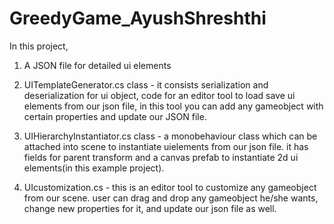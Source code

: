 # GreedyGame_AyushShreshthi

In this project, 
   1. A JSON file for detailed ui elements
   2. UITemplateGenerator.cs class -
          it consists serialization and deserialization for ui object, code for an editor tool to load save ui elements from our json file,
          in this tool you can add any gameobject with certain properties and update our JSON file.

   3. UIHierarchyInstantiator.cs class -
                                a monobehaviour class which can be attached into scene to instantiate uielements from our json file. it has fields for parent transform
                                and a canvas prefab to instantiate 2d ui elements(in this example project).

   5. UIcustomization.cs -
                                this is an editor tool to customize any gameobject from our scene. user can drag and drop any gameobject he/she wants, change new properties
                                for it, and update our json file as well.
  
